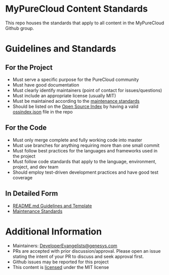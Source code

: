 # MyPureCloud Content Standards

This repo houses the standards that apply to all content in the MyPureCloud Github group.


# Guidelines and Standards

## For the Project

* Must serve a specific purpose for the PureCloud community
* Must have good documentation
* Must clearly identify maintainers (point of contact for issues/questions)
* Must include an appropriate license (usually MIT)
* Must be maintained according to the [maintenance standards](maintenance-standards.md)
* Should be listed on the [Open Source Index](https://developer.mypurecloud.com/opensource/) by having a valid [ossindex.json](https://developer.mypurecloud.com/opensource/ossindex-data-file.html) file in the repo


## For the Code

* Must only merge complete and fully working code into master
* Must use branches for anything requiring more than one small commit
* Must follow best practices for the languages and frameworks used in the project
* Must follow code standards that apply to the language, environment, project, and dev team
* Should employ test-driven development practices and have good test coverage


## In Detailed Form

* [README.md Guidelines and Template](readme-standards.md)
* [Maintenance Standards](maintenance-standards.md)


# Additional Information

* Maintainers: DeveloperEvangelists@genesys.com
* PRs are accepted with prior discussion/approval. Please open an issue stating the intent of your PR to discuss and seek approval first.
* Github issues may be reported for this project
* This content is [licensed](LICENSE) under the MIT license
